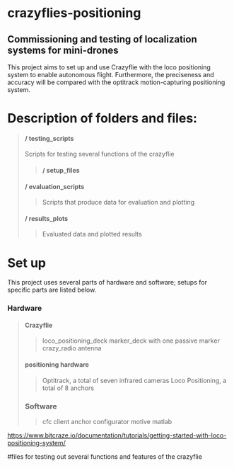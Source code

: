 # crazyflies-positioning
## Commissioning and testing of localization systems for mini-drones

This project aims to set up and use Crazyflie with the loco positioning system to enable autonomous flight.
Furthermore, the preciseness and accuracy will be compared with the optitrack motion-capturing positioning system.

# Description of folders and files:
> #### / testing_scripts
>Scripts for testing several functions of the crazyflie
>> #### / setup_files
> #### / evaluation_scripts
>> Scripts that produce data for evaluation and plotting
> #### / results_plots
>> Evaluated data and plotted results

# Set up
This project uses several parts of hardware and software; setups for specific parts are listed below.
### Hardware 
> #### Crazyflie
>> loco_positioning_deck
>> marker_deck with one passive marker
>> crazy_radio antenna
> #### positioning hardware
>> Optitrack, a total of seven infrared cameras
>> Loco Positioning, a total of 8 anchors
> ### Software
>> cfc client
>> anchor configurator
>> motive
>> matlab


https://www.bitcraze.io/documentation/tutorials/getting-started-with-loco-positioning-system/

#files for testing out several functions and features of the crazyflie



